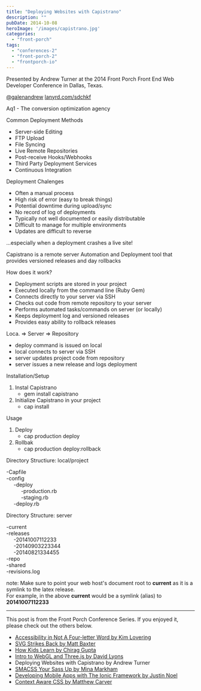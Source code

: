 ```yaml
---
title: "Deploying Websites with Capistrano"
description: ""
pubDate: 2014-10-08
heroImage: '/images/capistrano.jpg'
categories: 
  - "front-porch"
tags: 
  - "conferences-2"
  - "front-porch-2"
  - "frontporch-io"
---
```


Presented by Andrew Turner at the 2014 Front Porch Front End Web Developer Conference in Dallas, Texas.

[@galenandrew](twitter.com/galenandrew) [lanyrd.com/sdchkf](lanyrd.com/sdchkf)

Aq1 - The conversion optimization agency  
  
Common Deployment Methods

- Server-side Editing
- FTP Upload
- File Syncing
- Live Remote Repositories
- Post-receive Hooks/Webhooks
- Third Party Deployment Services
- Continuous Integration

Deployment Chalenges

- Often a manual process
- High risk of error (easy to break things)
- Potential downtime during upload/sync
- No record of log of deployments
- Typically not well documented or easily distributable
- Difficult to manage for multiple environments
- Updates are difficult to reverse

…especially when a deployment crashes a live site!  
  
Capistrano is a remote server Automation and Deployment tool that provides versioned releases and day rollbacks  
  
How does it work?

- Deployment scripts are stored in your project
- Executed locally from the command line (Ruby Gem)
- Connects directly to your server via SSH
- Checks out code from remote repository to your server
- Performs automated tasks/commands on server (or locally)
- Keeps deployment log and versioned releases
- Provides easy ability to rollback releases

Loca. => Server => Repository

- deploy command is issued on local
- local connects to server via SSH
- server updates project code from repository
- server issues a new release and logs deployment

Installation/Setup

1. Instal Capistrano
    - gem install capistrano
2. Initialize Capistrano in your project
    - cap install

Usage

1. Deploy
    - cap production deploy
2. Rollbak
    - cap production deploy:rollback

Directory Structiure: local/project  
  
\-Capfile  
\-config  
     -deploy  
          -production.rb  
          -staging.rb  
     -deploy.rb  
  
Directory Structure: server  
  
\-current  
\-releases  
     -20141007112233  
     -20140903223344  
     -20140821334455  
\-repo  
\-shared  
\-revisions.log  
  
note: Make sure to point your web host's document root to **current** as it is a symlink to the latex release.  
For example, in the above **current** would be a symlink (alias) to **20141007112233**

* * *

This post is from the Front Porch Conference Series. If you enjoyed it, please check out the others below.

- [Accessibility in Not A Four-letter Word by Kim Lovering](http://www.pauljeter.net/web-development/conferences/front-porch/accessibility-in-not-a-four-letter-word-kim-lovering-2014-front-porch-front-end-web-developer-conference-in-dallas-texas/ "Accessibility in Not A Four-letter Word") 
- [SVG Strikes Back by Matt Baxter](http://www.pauljeter.net/web-development/conferences/front-porch/svg-strikes-back-matt-baxter-2014-front-porch-front-end-web-developer-conference-in-dallas-texas/ "SVG Strikes Back")
- [How Kids Learn by Chirag Gupta](http://www.pauljeter.net/web-development/conferences/front-porch/how-kids-learn-chirag-gupta-2014-front-porch-front-end-web-developer-conference-in-dallas-texas/ "How Kids Learn")
- [Intro to WebGL and Three.js by David Lyons](http://www.pauljeter.net/web-development/conferences/front-porch/intro-to-webgl-and-three-js-david-lyons-2014-front-porch-front-end-web-developer-conference-in-dallas-texas/ "Intro to WebGL and Three.js -David Lyons")
- Deploying Websites with Capistrano by Andrew Turner
- [SMACSS Your Sass Up by Mina Markham](http://www.pauljeter.net/web-development/conferences/front-porch/smacss-your-sass-up-mina-markham-2014-front-porch-front-end-web-developer-conference-in-dallas-texas/ "SMACSS Your Sass Up")
- [Developing Mobile Apps with The Ionic Framework by Justin Noel](http://www.pauljeter.net/web-development/conferences/front-porch/developing-mobile-apps-with-the-ionic-framework-justin-noel-2014-front-porch-front-end-web-developer-conference-in-dallas-texas/ "Developing Mobile Apps with The Ionic Framework -Justin Noel")
- [Context Aware CSS by Matthew Carver](http://www.pauljeter.net/web-development/conferences/front-porch/context-aware-css-matthew-carver-2014-front-porch-front-end-web-developer-conference-in-dallas-texas/ "Context Aware CSS")
